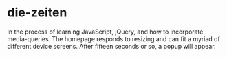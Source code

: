 # die-zeiten

In the process of learning JavaScript, jQuery, and how to incorporate media-queries. 
The homepage responds to resizing and can fit a myriad of different device screens. After fifteen
seconds or so, a popup will appear.
